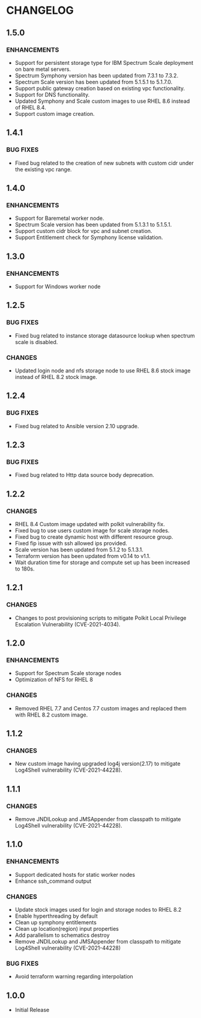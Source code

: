 # **CHANGELOG**

## **1.5.0**
### ENHANCEMENTS
- Support for persistent storage type for IBM Spectrum Scale deployment on bare metal servers.
- Spectrum Symphony version has been updated from 7.3.1 to 7.3.2.
- Spectrum Scale version has been updated from 5.1.5.1 to 5.1.7.0.
- Support public gateway creation based on existing vpc functionality.
- Support for DNS functionality.
- Updated Symphony and Scale custom images to use RHEL 8.6 instead of RHEL 8.4.
- Support custom image creation.

## **1.4.1**
### **BUG FIXES**
- Fixed bug related to the creation of new subnets with custom cidr under the existing vpc range.

## **1.4.0**
### ENHANCEMENTS
- Support for Baremetal worker node.
- Spectrum Scale version has been updated from 5.1.3.1 to 5.1.5.1.
- Support custom cidr block for vpc and subnet creation.
- Support Entitlement check for Symphony license validation.

## **1.3.0**
### ENHANCEMENTS
- Support for Windows worker node

## **1.2.5**
### **BUG FIXES**
- Fixed bug related to instance storage datasource lookup when spectrum scale is disabled.

### **CHANGES**
- Updated login node and nfs storage node to use RHEL 8.6 stock image instead of RHEL 8.2 stock image.

## **1.2.4**
### **BUG FIXES**
- Fixed bug related to Ansible version 2.10 upgrade.

## **1.2.3**
### **BUG FIXES**
- Fixed bug related to Http data source body deprecation.

## **1.2.2**
### **CHANGES**
- RHEL 8.4 Custom image updated with polkit vulnerability fix.
- Fixed bug to use users custom image for scale storage nodes. 
- Fixed bug to create dynamic host with different resource group.
- Fixed fip issue with ssh allowed ips provided.
- Scale version has been updated from 5.1.2 to 5.1.3.1.
- Terraform version has been updated from v0.14 to v1.1.
- Wait duration time for storage and compute set up has been increased to 180s.

## **1.2.1**
### **CHANGES**
- Changes to post provisioning scripts to mitigate Polkit Local Privilege Escalation Vulnerability (CVE-2021-4034).

## **1.2.0**
### ENHANCEMENTS
- Support for Spectrum Scale storage nodes
- Optimization of NFS for RHEL 8

### **CHANGES**
- Removed RHEL 7.7 and Centos 7.7 custom images and replaced them with RHEL 8.2 custom image.

## **1.1.2**
### **CHANGES**
- New custom image having upgraded log4j version(2.17) to mitigate Log4Shell vulnerability (CVE-2021-44228).

## **1.1.1**
### **CHANGES**
- Remove JNDILookup and JMSAppender from classpath to mitigate Log4Shell vulnerability (CVE-2021-44228).

## **1.1.0**
### ENHANCEMENTS
- Support dedicated hosts for static worker nodes
- Enhance ssh_command output

### **CHANGES**
- Update stock images used for login and storage nodes to RHEL 8.2
- Enable hyperthreading by default
- Clean up symphony entitlements
- Clean up location(region) input properties
- Add parallelism to schematics destroy
- Remove JNDILookup and JMSAppender from classpath to mitigate Log4Shell vulnerability (CVE-2021-44228)

### **BUG FIXES**
- Avoid terraform warning regarding interpolation

## **1.0.0**
- Initial Release
